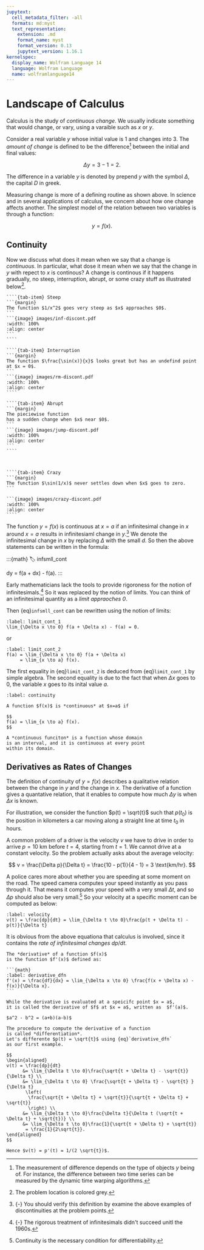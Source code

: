 ```yaml
---
jupytext:
  cell_metadata_filter: -all
  formats: md:myst
  text_representation:
    extension: .md
    format_name: myst
    format_version: 0.13
    jupytext_version: 1.16.1
kernelspec:
  display_name: Wolfram Language 14
  language: Wolfram Language
  name: wolframlanguage14
---
```


# Landscape of Calculus

Calculus is the study of *continuous change*.
We usually indicate something that would change,
or vary, using a varaible such as $x$ or $y$.

Consider a real variable $y$ 
whose initial value is $1$ and changes into $3$.
The *amount of change* is defined to 
be the difference[^distance] between the initial and final values:

$$
\Delta y = 3 - 1 = 2.
$$

The difference in a variable $y$ is denoted by prepend
$y$ with the symbol $\Delta$, the capital $D$ in greek.

[^distance]: The measurement of difference depends on
the type of objects $y$ being of.
For instance, the difference between two time series can
be measured by the dynamic time warping algorithms.

Measuring change is more of a defining routine as shown above.
In science and in several applications of calculus,
we concern about how one change affects another.
The simplest model of the relation between two variables
is through a function:

$$
y = f(x).
$$

## Continuity 

Now we discuss what does it mean when we say that a change is *continuous*.
In particular, what dose it mean when we say that the change in $y$
with repect to $x$ is continous?
A change is continous if it happens gradually, 
no steep, interruption, abrupt, or some crazy stuff as illustrated below[^discont-exmp-epilog].

[^discont-exmp-epilog]: The problem location is colored grey.

`````{tab-set}
````{tab-item} Steep
```{margin}
The function $1/x^2$ goes very steep as $x$ approaches $0$.
```
```{image} images/inf-discont.pdf
:width: 100%
:align: center
```
````

````{tab-item} Interruption
```{margin}
The function $\frac{\sin(x)}{x}$ looks great but has an undefind point at $x = 0$.
```
```{image} images/rm-discont.pdf
:width: 100%
:align: center
````

````{tab-item} Abrupt
```{margin}
The pieciewise function 
has a sudden change when $x$ near $0$.
```
```{image} images/jump-discont.pdf
:width: 100%
:align: center
```
````



````{tab-item} Crazy
```{margin}
The function $\sin(1/x)$ never settles down when $x$ goes to zero.
```

```{image} images/crazy-discont.pdf
:width: 100%
:align: center
````
`````


The function $y = f(x)$ is continuous at $x = a$
if an infinitesimal change in $x$ around $x = a$
results in infinitesiaml change in $y$.[^test-infsmll-cont]
We denote the infinitesimal change in $x$ by 
replacing $\Delta$ with the small $d$.
So then the above statements can be written in the formula:

:::{math}
:label: infsmll_cont

dy = f(a + dx) - f(a).
:::

[^test-infsmll-cont]: {-} You should verify 
this definition by examine the above examples
of discontinuities at the problem points.

Early mathematicians lack the tools to provide 
rigoroness for the notion of infinitesimals.[^infsmll-rebrand]
So it was replaced by the notion of limits.
You can think of an infinitesimal quantity as 
a *limit appraoches $0$*.

Then {eq}`infsmll_cont` can be rewritten using the notion of limits:

```{math}
:label: limit_cont_1
\lim_{\Delta x \to 0} f(a + \Delta x) - f(a) = 0.
```

or

```{math}
:label: limit_cont_2
f(a) = \lim_{\Delta x \to 0} f(a + \Delta x)
     = \lim_{x \to a} f(x). 
```

The first equality in {eq}`limit_cont_2` is deduced from {eq}`limit_cont_1`
by simple algebra.
The second equality is due to the fact that when $\Delta x$ goes to $0$,
the variable $x$ goes to its inital value $a$.

[^infsmll-rebrand]: {-} The rigorous treatment of infinitesimals
didn't succeed unitl the 1960s.


```{prf:definition} Continuity
:label: continuity

A function $f(x)$ is *continuous* at $x=a$ if

$$
f(a) = \lim_{x \to a} f(x).
$$

A *continuous funciton* is a function whose domain
is an interval, and it is continuous at every point
within its domain.
```

## Derivatives as Rates of Changes

The definition of continuity of $y = f(x)$ describes 
a qualitative relation between the change in $y$ and the change in $x$.
The derivative of a function gives a quantative relation,
that it enables to compute how much $\Delta y$ is when $\Delta x$ is known.  

For illustration, we consider the function $p(t) = \sqrt{t}$ 
such that $p(t_0)$ is the position in kilometers 
a car moving along a straight line at time $t_0$ in hours.

A common problem of a driver is the velocity $v$ we have to drive in order to 
arrive $p = 10$ km before $t = 4$, starting from $t = 1$.
We cannot drive at a constant velocity.
So the problem actually asks about the average velocity:

$$ 
v = \frac{\Delta p}{\Delta t} = \frac{10 - p(1)}{4 - 1} = 3 \text{km/hr}.
$$


A police cares more about whether you are speeding at some moment
on the road.
The speed camera computes your speed instantly as you pass through it.
That means it computes your speed with a very small $\Delta t$,
and so $\Delta p$ should also be very small.[^diff-cont]
So your velocity at a specific moment can be computed as below:

```{math}
:label: velocity
v(t) = \frac{dp}{dt} = \lim_{\Delta t \to 0}\frac{p(t + \Delta t) - p(t)}{\Delta t} 
```

[^diff-cont]: Continuity is the necessary condition for differentiability.

It is obvious from the above equationa that calculus is involved, 
since it contains the *rate of infinitesimal changes* $dp/dt$.


````{prf:definition} Derivatives
The *derivative* of a function $f(x)$ 
is the function $f'(x)$ defined as:

```{math}
:label: derivative_dfn
f'(x) = \frac{df}{dx} = \lim_{\Delta x \to 0} \frac{f(x + \Delta x) - f(x)}{\Delta x}.
```

While the derivative is evaluated at a speicifc point $x = a$,
it is called the derivative of $f$ at $x = a$, written as  $f'(a)$.
````


```{margin}
$a^2 - b^2 = (a+b)(a-b)$
```

```{prf:example}
The procedure to compute the derivative of a function
is called *differentiation*.
Let's differente $p(t) = \sqrt{t}$ using {eq}`derivative_dfn`
as our first example.

$$
\begin{aligned}
v(t) = \frac{dp}{dt} 
      &= \lim_{\Delta t \to 0}\frac{\sqrt{t + \Delta t} - \sqrt{t}}{\Delta t} \\
      &= \lim_{\Delta t \to 0} \frac{\sqrt{t + \Delta t} - \sqrt{t} }{\Delta t}
       \left(
        \frac{\sqrt{t + \Delta t} + \sqrt{t}}{\sqrt{t + \Delta t} + \sqrt{t}} 
        \right) \\
      &= \lim_{\Delta t \to 0}\frac{\Delta t}{\Delta t (\sqrt{t + \Delta t} + \sqrt{t})} \\
      &= \lim_{\Delta t \to 0}\frac{1}{\sqrt{t + \Delta t} + \sqrt{t}}
       = \frac{1}{2\sqrt{t}}.
\end{aligned}
$$

Hence $v(t) = p'(t) = 1/(2 \sqrt{t})$.
```

